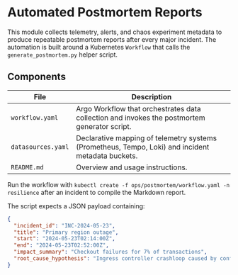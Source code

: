 # Automated Postmortem Reports

This module collects telemetry, alerts, and chaos experiment metadata to produce repeatable postmortem reports after every major incident.  The automation is built around a Kubernetes `Workflow` that calls the `generate_postmortem.py` helper script.

## Components

| File | Description |
| --- | --- |
| `workflow.yaml` | Argo Workflow that orchestrates data collection and invokes the postmortem generator script. |
| `datasources.yaml` | Declarative mapping of telemetry systems (Prometheus, Tempo, Loki) and incident metadata buckets. |
| `README.md` | Overview and usage instructions. |

Run the workflow with `kubectl create -f ops/postmortem/workflow.yaml -n resilience` after an incident to compile the Markdown report.

The script expects a JSON payload containing:

```json
{
  "incident_id": "INC-2024-05-23",
  "title": "Primary region outage",
  "start": "2024-05-23T02:14:00Z",
  "end": "2024-05-23T02:52:00Z",
  "impact_summary": "Checkout failures for 7% of transactions",
  "root_cause_hypothesis": "Ingress controller crashloop caused by config drift"
}
```


